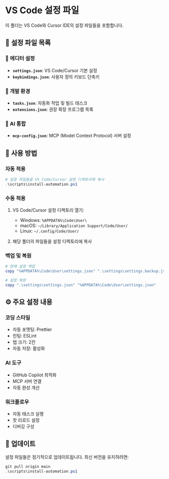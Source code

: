 # VS Code 설정 파일

이 폴더는 VS Code와 Cursor IDE의 설정 파일들을 포함합니다.

## 📁 설정 파일 목록

### 🎨 에디터 설정
- **`settings.json`**: VS Code/Cursor 기본 설정
- **`keybindings.json`**: 사용자 정의 키보드 단축키

### 🔧 개발 환경
- **`tasks.json`**: 자동화 작업 및 빌드 태스크
- **`extensions.json`**: 권장 확장 프로그램 목록

### 🤖 AI 통합
- **`mcp-config.json`**: MCP (Model Context Protocol) 서버 설정

## 🚀 사용 방법

### 자동 적용
```powershell
# 설정 파일들을 VS Code/Cursor 설정 디렉토리에 복사
.\scripts\install-automation.ps1
```

### 수동 적용
1. VS Code/Cursor 설정 디렉토리 열기:
   - Windows: `%APPDATA%\Code\User\`
   - macOS: `~/Library/Application Support/Code/User/`
   - Linux: `~/.config/Code/User/`

2. 해당 폴더의 파일들을 설정 디렉토리에 복사

### 백업 및 복원
```powershell
# 현재 설정 백업
copy "%APPDATA%\Code\User\settings.json" ".\settings\settings.backup.json"

# 설정 복원
copy ".\settings\settings.json" "%APPDATA%\Code\User\settings.json"
```

## ⚙️ 주요 설정 내용

### 코딩 스타일
- 자동 포맷팅: Prettier
- 린팅: ESLint
- 탭 크기: 2칸
- 자동 저장: 활성화

### AI 도구
- GitHub Copilot 최적화
- MCP 서버 연결
- 자동 완성 개선

### 워크플로우
- 자동 태스크 실행
- 핫 리로드 설정
- 디버깅 구성

## 🔄 업데이트

설정 파일들은 정기적으로 업데이트됩니다. 최신 버전을 유지하려면:
```powershell
git pull origin main
.\scripts\install-automation.ps1
``` 